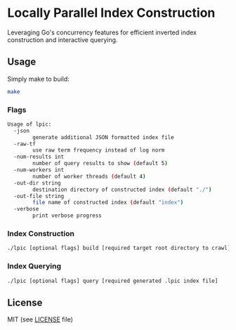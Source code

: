 # Locally Parallel Index Construction

Leveraging Go's concurrency features for efficient inverted index construction and interactive querying.

## Usage

Simply make to build:
```bash
make
```
### Flags
```bash
Usage of lpic:
  -json
    	generate additional JSON formatted index file
  -raw-tf
    	use raw term frequency instead of log norm
  -num-results int
    	number of query results to show (default 5)
  -num-workers int
    	number of worker threads (default 4)
  -out-dir string
    	destination directory of constructed index (default "./")
  -out-file string
    	file name of constructed index (default "index")
  -verbose
    	print verbose progress
```

### Index Construction
```bash
./lpic [optional flags] build [required target root directory to crawl]
```

### Index Querying
```bash
./lpic [optional flags] query [required generated .lpic index file]
```

## License 
MIT (see [LICENSE](https://github.com/mleef/LPIC/blob/master/LICENSE) file)